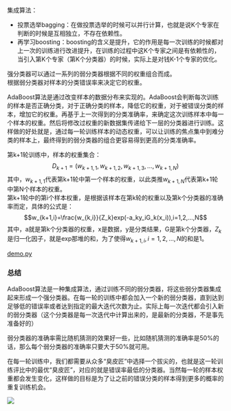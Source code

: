 
集成算法：
- 投票选举bagging：在做投票选举的时候可以并行计算，也就是说K个专家在判断的时候是互相独立，不存在依赖性。
- 再学习boosting：boosting的含义是提升，它的作用是每一次训练的时候都对上一次的训练进行改进提升，在训练的过程中这K个专家之间是有依赖性的，当引入第K个专家（第K个分类器）的时候，实际上是对钱K-1个专家的优化。

强分类器可以通过一系列的弱分类器根据不同的权重组合而成。  
根据弱分类器对样本的分类错误率来决定它的权重。

AdaBoost算法是通过改变样本的数据分布来实现的。AdaBoost会判断每次训练的样本是否正确分类，对于正确分类的样本，降低它的权重，对于被错误分类的样本，增加它的权重。再基于上一次得到的分类准确率，来确定这次训练样本中每一个样本的权重。然后将修改过权重的新数据集传递给下一层的分类器进行训练。这样做的好处就是，通过每一轮训练样本的动态权重，可以让训练的焦点集中到难分类的样本上，最终得到的弱分类器的组合更容易得到更高的分类准确率。

第k+1轮训练中，样本的权重集合：  
$$D_{k+1}=(w_{k+1,1},w_{k+1,2},w_{k+1,3},...,w_{k+1,N})$$
其中，$w_{k+1,1}$代表第k+1轮中第一个样本的权重，以此类推$w_{k+1,N}$代表第k+1轮中第N个样本的权重。  
第k+1轮中的第i个样本权重，是根据该样本在第k轮的权重以及第k个分类器的准确率而定，具体的公式是：
$$w_{k+1,i}=\frac{w_{k,i}}{Z_k}exp(-a_ky_iG_k(x_i)),i=1,2,...,N$$
其中，a就是第k个分类器的权重，x是数据，y是分类结果，G是第k个分类器，$Z_k$是归一化因子，就是exp那堆的和，为了使得$w_{k+1,i},i=1,2,...,N$的和是1。

[demo.py](./demo.py)

### 总结
AdaBoost算法是一种集成算法，通过训练不同的弱分类器，将这些弱分类器集成起来形成一个强分类器。在每一轮的训练中都会加入一个新的弱分类器，直到达到足够低的错误率或者达到指定的最大迭代次数为止。实际上每一次迭代都会引入新的弱分类器（这个分类器是每一次迭代中计算出来的，是最新的分类器，不是事先准备好的）  

弱分类器的准确率需比随机猜测的效果好一些，比如随机猜测的准确率是50%的话，那么每个弱分类器的准确率只要大于50%就可用。  

在每一轮训练中，我们都需要从众多“臭皮匠”中选择一个拔尖的，也就是这一轮训练评比中的最优“臭皮匠”，对应的就是错误率最低的分类器。当然每一轮的样本权重都会发生变化，这样做的目标是为了让之前的错误分类的样本得到更多的概率的重复训练机会。

![](AdaBoost（上）：如何使用AdaBoost提.png)
